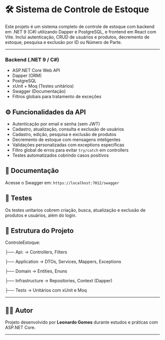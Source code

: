 # 🛠️ Sistema de Controle de Estoque

Este projeto é um sistema completo de controle de estoque com backend em .NET 9 (C#) utilizando Dapper e PostgreSQL, e frontend em React com Vite. Inclui autenticação, CRUD de usuários e produtos, decremento de estoque, pesquisa e exclusão por ID ou Número de Parte.

-------------------------------------------------------------------------------------------

### Backend (.NET 9 / C#)
- ASP.NET Core Web API
- Dapper (ORM)
- PostgreSQL
- xUnit + Moq (Testes unitários)
- Swagger (Documentação)
- Filtros globais para tratamento de exceções

## ⚙️ Funcionalidades da API

- Autenticação por email e senha (sem JWT)
- Cadastro, atualização, consulta e exclusão de usuários
- Cadastro, edição, pesquisa e exclusão de produtos
- Decremento de estoque com mensagens inteligentes
- Validações personalizadas com exceptions específicas
- Filtro global de erros para evitar `try/catch` em controllers
- Testes automatizados cobrindo casos positivos

## 📁 Documentação

Acesse o Swagger em: `https://localhost:7012/swagger`

## 🧪 Testes

Os testes unitarios cobrem criação, busca, atualização e exclusão de produtos e usuários, além do login.

## 📁 Estrutura do Projeto

ControleEstoque:

  ├── Api: ->  Controllers, Filters
  
  ├── Application -> DTOs, Services, Mappers, Exceptions
  
  ├── Domain -> Entities, Enuns
  
  ├── Infrastructure -> Repositories, Context (Dapper)
   
  ├── Tests -> Unitários com xUnit e Moq



-------------------------------------------------------------------------------------------

## 👨‍💻 Autor

Projeto desenvolvido por **Leonardo Gomes** durante estudos e práticas com ASP.NET Core.

-------------------------------------------------------------------------------------------
